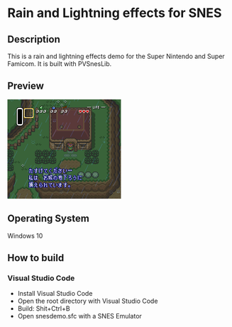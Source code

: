 # Rain and Lightning effects for SNES

## Description
This is a rain and lightning effects demo for the Super Nintendo and Super Famicom.
It is built with PVSnesLib.

## Preview
![preview](preview.png)

## Operating System
Windows 10

## How to build
### Visual Studio Code
- Install Visual Studio Code
- Open the root directory with Visual Studio Code
- Build: Shit+Ctrl+B
- Open snesdemo.sfc with a SNES Emulator
